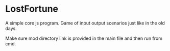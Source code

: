# LostFortune

A simple core js program. Game of input output scenarios just like in the old days.

Make sure mod directory link is provided in the main file and then run from cmd.
